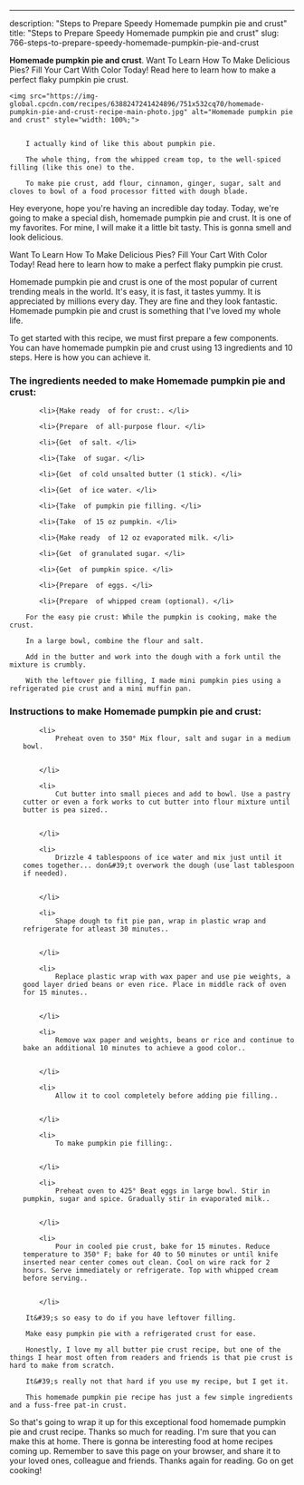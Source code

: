 ---
description: "Steps to Prepare Speedy Homemade pumpkin pie and crust"
title: "Steps to Prepare Speedy Homemade pumpkin pie and crust"
slug: 766-steps-to-prepare-speedy-homemade-pumpkin-pie-and-crust

<p>
	<strong>Homemade pumpkin pie and crust</strong>. 
	Want To Learn How To Make Delicious Pies? Fill Your Cart With Color Today! Read here to learn how to make a perfect flaky pumpkin pie crust.
</p>
<p>
	
	<img src="https://img-global.cpcdn.com/recipes/6388247241424896/751x532cq70/homemade-pumpkin-pie-and-crust-recipe-main-photo.jpg" alt="Homemade pumpkin pie and crust" style="width: 100%;">
	
	
		I actually kind of like this about pumpkin pie.
	
		The whole thing, from the whipped cream top, to the well-spiced filling (like this one) to the.
	
		To make pie crust, add flour, cinnamon, ginger, sugar, salt and cloves to bowl of a food processor fitted with dough blade.
	
</p>
<p>
	Hey everyone, hope you're having an incredible day today. Today, we're going to make a special dish, homemade pumpkin pie and crust. It is one of my favorites. For mine, I will make it a little bit tasty. This is gonna smell and look delicious.
</p>
	
<p>
	Want To Learn How To Make Delicious Pies? Fill Your Cart With Color Today! Read here to learn how to make a perfect flaky pumpkin pie crust.
</p>
<p>
	Homemade pumpkin pie and crust is one of the most popular of current trending meals in the world. It's easy, it is fast, it tastes yummy. It is appreciated by millions every day. They are fine and they look fantastic. Homemade pumpkin pie and crust is something that I've loved my whole life.
</p>

<p>
To get started with this recipe, we must first prepare a few components. You can have homemade pumpkin pie and crust using 13 ingredients and 10 steps. Here is how you can achieve it.
</p>

<h3>The ingredients needed to make Homemade pumpkin pie and crust:</h3>

<ol>
	
		<li>{Make ready  of for crust:. </li>
	
		<li>{Prepare  of all-purpose flour. </li>
	
		<li>{Get  of salt. </li>
	
		<li>{Take  of sugar. </li>
	
		<li>{Get  of cold unsalted butter (1 stick). </li>
	
		<li>{Get  of ice water. </li>
	
		<li>{Take  of pumpkin pie filling. </li>
	
		<li>{Take  of 15 oz pumpkin. </li>
	
		<li>{Make ready  of 12 oz evaporated milk. </li>
	
		<li>{Get  of granulated sugar. </li>
	
		<li>{Get  of pumpkin spice. </li>
	
		<li>{Prepare  of eggs. </li>
	
		<li>{Prepare  of whipped cream (optional). </li>
	
</ol>
<p>
	
		For the easy pie crust: While the pumpkin is cooking, make the crust.
	
		In a large bowl, combine the flour and salt.
	
		Add in the butter and work into the dough with a fork until the mixture is crumbly.
	
		With the leftover pie filling, I made mini pumpkin pies using a refrigerated pie crust and a mini muffin pan.
	
</p>

<h3>Instructions to make Homemade pumpkin pie and crust:</h3>

<ol>
	
		<li>
			Preheat oven to 350° Mix flour, salt and sugar in a medium bowl.
			
			
		</li>
	
		<li>
			Cut butter into small pieces and add to bowl. Use a pastry cutter or even a fork works to cut butter into flour mixture until butter is pea sized..
			
			
		</li>
	
		<li>
			Drizzle 4 tablespoons of ice water and mix just until it comes together... don&#39;t overwork the dough (use last tablespoon if needed).
			
			
		</li>
	
		<li>
			Shape dough to fit pie pan, wrap in plastic wrap and refrigerate for atleast 30 minutes..
			
			
		</li>
	
		<li>
			Replace plastic wrap with wax paper and use pie weights, a good layer dried beans or even rice. Place in middle rack of oven for 15 minutes..
			
			
		</li>
	
		<li>
			Remove wax paper and weights, beans or rice and continue to bake an additional 10 minutes to achieve a good color..
			
			
		</li>
	
		<li>
			Allow it to cool completely before adding pie filling..
			
			
		</li>
	
		<li>
			To make pumpkin pie filling:.
			
			
		</li>
	
		<li>
			Preheat oven to 425° Beat eggs in large bowl. Stir in pumpkin, sugar and spice. Gradually stir in evaporated milk..
			
			
		</li>
	
		<li>
			Pour in cooled pie crust, bake for 15 minutes. Reduce temperature to 350° F; bake for 40 to 50 minutes or until knife inserted near center comes out clean. Cool on wire rack for 2 hours. Serve immediately or refrigerate. Top with whipped cream before serving..
			
			
		</li>
	
</ol>

<p>
	
		It&#39;s so easy to do if you have leftover filling.
	
		Make easy pumpkin pie with a refrigerated crust for ease.
	
		Honestly, I love my all butter pie crust recipe, but one of the things I hear most often from readers and friends is that pie crust is hard to make from scratch.
	
		It&#39;s really not that hard if you use my recipe, but I get it.
	
		This homemade pumpkin pie recipe has just a few simple ingredients and a fuss-free pat-in crust.
	
</p>

<p>
	So that's going to wrap it up for this exceptional food homemade pumpkin pie and crust recipe. Thanks so much for reading. I'm sure that you can make this at home. There is gonna be interesting food at home recipes coming up. Remember to save this page on your browser, and share it to your loved ones, colleague and friends. Thanks again for reading. Go on get cooking!
</p>
